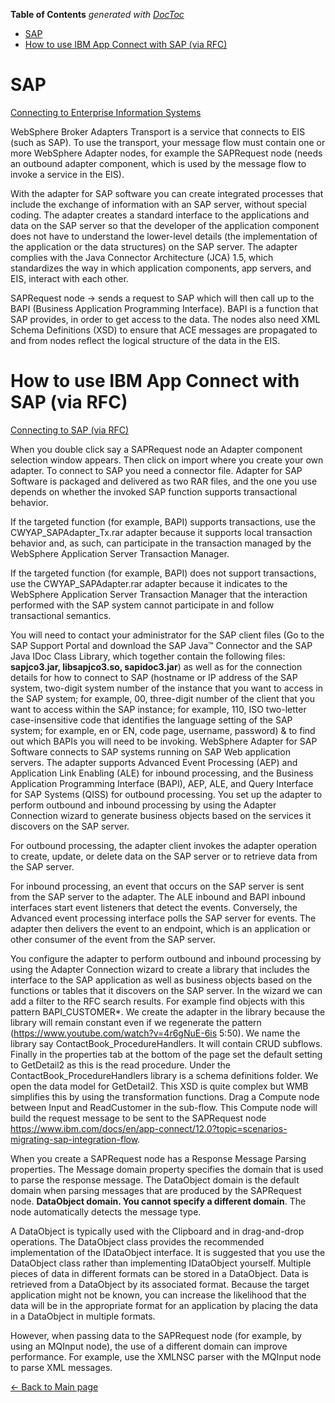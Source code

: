 <!-- START doctoc generated TOC please keep comment here to allow auto update -->
<!-- DON'T EDIT THIS SECTION, INSTEAD RE-RUN doctoc TO UPDATE -->
**Table of Contents**  *generated with [DocToc](https://github.com/thlorenz/doctoc)*

- [SAP](#sap)
- [How to use IBM App Connect with SAP (via RFC)](#how-to-use-ibm-app-connect-with-sap-via-rfc)

<!-- END doctoc generated TOC please keep comment here to allow auto update -->

# SAP

[Connecting to Enterprise Information
Systems](https://www.ibm.com/docs/en/app-connect/12.0?topic=applications-connecting-enterprise-information-systems)

WebSphere Broker Adapters Transport is a service that connects to
EIS (such as SAP). To use the transport, your message flow must contain
one or more WebSphere Adapter nodes, for example the SAPRequest node
(needs an outbound adapter component, which is used by the message flow
to invoke a service in the EIS).

With the adapter for SAP software you can create integrated processes
that include the exchange of information with an SAP server, without
special coding. The adapter creates a standard interface to the
applications and data on the SAP server so that the developer of the
application component does not have to understand the lower-level
details (the implementation of the application or the data structures)
on the SAP server. The adapter complies with the Java Connector
Architecture (JCA) 1.5, which standardizes the way in which application
components, app servers, and EIS, interact with each other.

SAPRequest node -> sends a request to SAP which will then call up to
the BAPI (Business Application Programming Interface). BAPI is a
function that SAP provides, in order to get access to the data. The
nodes also need XML Schema Definitions (XSD) to ensure that ACE messages
are propagated to and from nodes reflect the logical structure of the
data in the EIS.

# How to use IBM App Connect with SAP (via RFC)

[Connecting to SAP (via
RFC)](https://www.ibm.com/docs/en/app-connect/12.0?topic=hga-sap-via-rfc#index__connect__title__1)

When you double click say a SAPRequest node an Adapter component
selection window appears. Then click on import where you create your own
adapter. To connect to SAP you need a connector file. Adapter for SAP
Software is packaged and delivered as two RAR files, and the one you use
depends on whether the invoked SAP function supports transactional
behavior.

If the targeted function (for example, BAPI) supports transactions, use
the CWYAP_SAPAdapter_Tx.rar adapter because it supports local
transaction behavior and, as such, can participate in the transaction
managed by the WebSphere Application Server Transaction Manager.

If the targeted function (for example, BAPI) does not support
transactions, use the CWYAP_SAPAdapter.rar adapter because it indicates
to the WebSphere Application Server Transaction Manager that the
interaction performed with the SAP system cannot participate in and
follow transactional semantics.

You will need to contact your administrator for the SAP client files (Go
to the SAP Support Portal and download the SAP Java™ Connector and the
SAP Java IDoc Class Library, which together contain the following files:
**sapjco3.jar, libsapjco3.so, sapidoc3.jar**) as well as for the
connection details for how to connect to SAP (hostname or IP address of
the SAP system, two-digit system number of the instance that you want to
access in the SAP system; for example, 00, three-digit number of the
client that you want to access within the SAP instance; for example,
110, ISO two-letter case-insensitive code that identifies the language
setting of the SAP system; for example, en or EN, code page, username,
password) & to find out which BAPIs you will need to be invoking.
WebSphere Adapter for SAP Software connects to SAP systems running on
SAP Web application servers. The adapter supports Advanced Event
Processing (AEP) and Application Link Enabling (ALE) for inbound
processing, and the Business Application Programming Interface (BAPI),
AEP, ALE, and Query Interface for SAP Systems (QISS) for outbound
processing. You set up the adapter to perform outbound and inbound
processing by using the Adapter Connection wizard to generate business
objects based on the services it discovers on the SAP server.

For outbound processing, the adapter client invokes the adapter
operation to create, update, or delete data on the SAP server or to
retrieve data from the SAP server.

For inbound processing, an event that occurs on the SAP server is sent
from the SAP server to the adapter. The ALE inbound and BAPI inbound
interfaces start event listeners that detect the events. Conversely, the
Advanced event processing interface polls the SAP server for events. The
adapter then delivers the event to an endpoint, which is an application
or other consumer of the event from the SAP server.

You configure the adapter to perform outbound and inbound processing by
using the Adapter Connection wizard to create a library that includes
the interface to the SAP application as well as business objects based
on the functions or tables that it discovers on the SAP server. In the
wizard we can add a filter to the RFC search results. For example find
objects with this pattern BAPI_CUSTOMER\*. We create the adapter in the
library because the library will remain constant even if we regenerate
the pattern (https://www.youtube.com/watch?v=4r6gNuE-6is 5:50). We name
the library say ContactBook_ProcedureHandlers. It will contain CRUD
subflows. Finally in the properties tab at the bottom of the page set
the default setting to GetDetail2 as this is the read procedure. Under
the ContactBook_ProcedureHandlers library is a schema definitions
folder. We open the data model for GetDetail2. This XSD is quite complex
but WMB simplifies this by using the transformation functions. Drag a
Compute node between Input and ReadCustomer in the sub-flow. This
Compute node will build the request message to be sent to the SAPRequest
node
https://www.ibm.com/docs/en/app-connect/12.0?topic=scenarios-migrating-sap-integration-flow.

When you create a SAPRequest node has a Response Message Parsing
properties. The Message domain property specifies the domain that is
used to parse the response message. The DataObject domain is the default
domain when parsing messages that are produced by the SAPRequest node.
**DataObject domain. You cannot specify a different domain**. The node
automatically detects the message type.

A DataObject is typically used with the Clipboard and in drag-and-drop
operations. The DataObject class provides the recommended implementation
of the IDataObject interface. It is suggested that you use the
DataObject class rather than implementing IDataObject yourself. Multiple
pieces of data in different formats can be stored in a DataObject. Data
is retrieved from a DataObject by its associated format. Because the
target application might not be known, you can increase the likelihood
that the data will be in the appropriate format for an application by
placing the data in a DataObject in multiple formats.

However, when passing data to the SAPRequest node (for example, by using
an MQInput node), the use of a different domain can improve performance.
For example, use the XMLNSC parser with the MQInput node to parse XML
messages.

[← Back to Main page](../IIB_ACE.md)